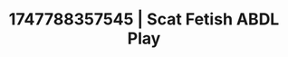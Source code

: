 ---
categories:
- Pussy eating
- Gangbang fantasy
- Subtle dominance
- Authentic sex
- Gender-fluid lovers
image: /assets/images/1747788357545.jpg
layout: post
seo:
  description: Featured content with sensual Scat Fetish, ABDL Play. HD images available.
  keywords: Scat Fetish, ABDL Play
  og_image: /assets/images/1747788357545.jpg
  schema_type: VisualArtwork
tags:
- ABDL Play
- Scat Fetish
- '#1747788357545'
title: 1747788357545 | Scat Fetish ABDL Play
---